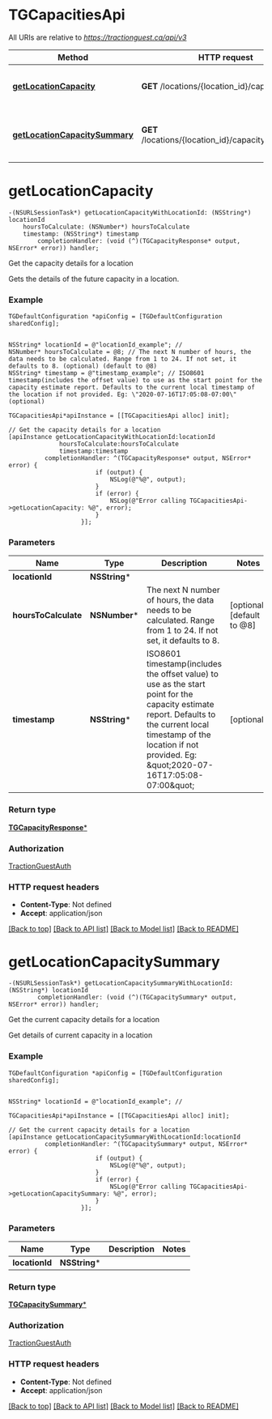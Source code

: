 # TGCapacitiesApi

All URIs are relative to *https://tractionguest.ca/api/v3*

Method | HTTP request | Description
------------- | ------------- | -------------
[**getLocationCapacity**](TGCapacitiesApi.md#getlocationcapacity) | **GET** /locations/{location_id}/capacities | Get the capacity details for a location
[**getLocationCapacitySummary**](TGCapacitiesApi.md#getlocationcapacitysummary) | **GET** /locations/{location_id}/capacity_summaries | Get the current capacity details for a location


# **getLocationCapacity**
```objc
-(NSURLSessionTask*) getLocationCapacityWithLocationId: (NSString*) locationId
    hoursToCalculate: (NSNumber*) hoursToCalculate
    timestamp: (NSString*) timestamp
        completionHandler: (void (^)(TGCapacityResponse* output, NSError* error)) handler;
```

Get the capacity details for a location

Gets the details of the future capacity in a location.

### Example 
```objc
TGDefaultConfiguration *apiConfig = [TGDefaultConfiguration sharedConfig];


NSString* locationId = @"locationId_example"; // 
NSNumber* hoursToCalculate = @8; // The next N number of hours, the data needs to be calculated. Range from 1 to 24. If not set, it defaults to 8. (optional) (default to @8)
NSString* timestamp = @"timestamp_example"; // ISO8601 timestamp(includes the offset value) to use as the start point for the capacity estimate report. Defaults to the current local timestamp of the location if not provided. Eg: \"2020-07-16T17:05:08-07:00\" (optional)

TGCapacitiesApi*apiInstance = [[TGCapacitiesApi alloc] init];

// Get the capacity details for a location
[apiInstance getLocationCapacityWithLocationId:locationId
              hoursToCalculate:hoursToCalculate
              timestamp:timestamp
          completionHandler: ^(TGCapacityResponse* output, NSError* error) {
                        if (output) {
                            NSLog(@"%@", output);
                        }
                        if (error) {
                            NSLog(@"Error calling TGCapacitiesApi->getLocationCapacity: %@", error);
                        }
                    }];
```

### Parameters

Name | Type | Description  | Notes
------------- | ------------- | ------------- | -------------
 **locationId** | **NSString***|  | 
 **hoursToCalculate** | **NSNumber***| The next N number of hours, the data needs to be calculated. Range from 1 to 24. If not set, it defaults to 8. | [optional] [default to @8]
 **timestamp** | **NSString***| ISO8601 timestamp(includes the offset value) to use as the start point for the capacity estimate report. Defaults to the current local timestamp of the location if not provided. Eg: \&quot;2020-07-16T17:05:08-07:00\&quot; | [optional] 

### Return type

[**TGCapacityResponse***](TGCapacityResponse.md)

### Authorization

[TractionGuestAuth](../README.md#TractionGuestAuth)

### HTTP request headers

 - **Content-Type**: Not defined
 - **Accept**: application/json

[[Back to top]](#) [[Back to API list]](../README.md#documentation-for-api-endpoints) [[Back to Model list]](../README.md#documentation-for-models) [[Back to README]](../README.md)

# **getLocationCapacitySummary**
```objc
-(NSURLSessionTask*) getLocationCapacitySummaryWithLocationId: (NSString*) locationId
        completionHandler: (void (^)(TGCapacitySummary* output, NSError* error)) handler;
```

Get the current capacity details for a location

Get details of current capacity in a location

### Example 
```objc
TGDefaultConfiguration *apiConfig = [TGDefaultConfiguration sharedConfig];


NSString* locationId = @"locationId_example"; // 

TGCapacitiesApi*apiInstance = [[TGCapacitiesApi alloc] init];

// Get the current capacity details for a location
[apiInstance getLocationCapacitySummaryWithLocationId:locationId
          completionHandler: ^(TGCapacitySummary* output, NSError* error) {
                        if (output) {
                            NSLog(@"%@", output);
                        }
                        if (error) {
                            NSLog(@"Error calling TGCapacitiesApi->getLocationCapacitySummary: %@", error);
                        }
                    }];
```

### Parameters

Name | Type | Description  | Notes
------------- | ------------- | ------------- | -------------
 **locationId** | **NSString***|  | 

### Return type

[**TGCapacitySummary***](TGCapacitySummary.md)

### Authorization

[TractionGuestAuth](../README.md#TractionGuestAuth)

### HTTP request headers

 - **Content-Type**: Not defined
 - **Accept**: application/json

[[Back to top]](#) [[Back to API list]](../README.md#documentation-for-api-endpoints) [[Back to Model list]](../README.md#documentation-for-models) [[Back to README]](../README.md)

